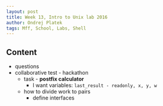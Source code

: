 ```yaml
---
layout: post
title: Week 13, Intro to Unix lab 2016
author: Ondrej Platek
tags: Mff, School, Labs, Shell
---
```


## Content
- questions
- collaborative test - hackathon
    - task - **postfix calculator**
        - I want variables: `last_result - readonly, x, y, w`
    - how to divide work to pairs
        - define interfaces

